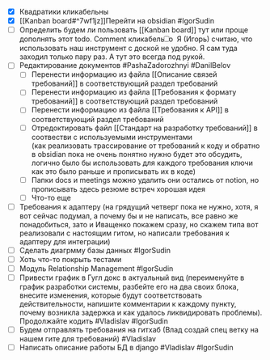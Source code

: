 - [x] Квадратики кликабельны
- [x] [[Kanban board#^7wf1jz]]Перейти на obsidian #IgorSudin
- [ ] Определить будем ли пользовать [[Kanban board]] тут или проще дополнять этот todo. <label class="ob-comment" title="" style=""> Comment кликабельно <input type="checkbox"> <span style=""> Я (Игорь) считаю, что использовать наш инструмент с доской не удобно. Я сам туда заходил только пару раз. А тут это всегда под рукой. </span></label> 
- [ ] Редактирование документов #PashaZadorozhnyi #DanilBelov
	- [ ] Перенести информацию из файла [[Описание связей требований]] в соответствующий раздел требований
	- [ ] Перенести информацию из файла [[Требования к формату требований]] в соответствующий раздел требований
	- [ ] Перенести информацию из файла [[Требования к API]] в соответствующий раздел требований
	- [ ] Отредоктировать файл [[Стандарт на разработку требований]] в соотвестви с используемыми инструментами<br>(как реализовать трассирование от требований к коду и обратно в obsidian пока не очень понятно нужно будет это обсудить, логично было бы использовать для каждого требования ключи как это было раньше и прописывать их в коде)
	- [ ] Папки docs и meetings можно удалить они остались от notion, но прописывать здесь резюме встреч хорошая идея
	- [ ] Что-то еще
- [ ] Требования к адаптеру (на грядущий четверг пока не нужно, хотя, я вот сейчас подумал, а почему бы и не написать, все равно же понадобиться, зато и Иващенко покажем сразу, но скажем типа вот реализовали с настоящим гитом, но написали требования к адаптеру для интеграции)
- [ ] Сделать диагрмму базы данных #IgorSudin 
- [ ] Хоть что-то покрыть тестами
- [ ] Модуль Relationship Management  #IgorSudin 
- [ ] Привести график в Гугл докс в актуальный вид (переименуйте в график разработки системы, разбейте его на два своих блока, внесите изменения, которые будут соответствовать действительности, напишите комментарии к каждому пункту, почему возникла задержка и как удалось ликвидировать проблемы). Продолжайте кодить #Vladislav #IgorSudin 
- [ ] Будем отправлять требования на гитхаб (Влад создай спец ветку на нашем гите для требований) #Vladislav 
- [ ] Написать описание работы БД в django #Vladislav #IgorSudin 